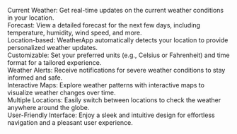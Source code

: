  Current Weather: Get real-time updates on the current weather conditions in your location.<br>
 Forecast: View a detailed forecast for the next few days, including temperature, humidity, wind speed, and more.<br>
 Location-based: WeatherApp automatically detects your location to provide personalized weather updates.<br>
 Customizable: Set your preferred units (e.g., Celsius or Fahrenheit) and time format for a tailored experience.<br>
 Weather Alerts: Receive notifications for severe weather conditions to stay informed and safe.<br>
 Interactive Maps: Explore weather patterns with interactive maps to visualize weather changes over time.<br>
 Multiple Locations: Easily switch between locations to check the weather anywhere around the globe.<br>
 User-Friendly Interface: Enjoy a sleek and intuitive design for effortless navigation and a pleasant user experience.<br>